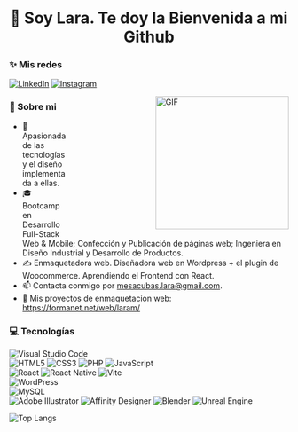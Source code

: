<h1 align="center">👋 Soy Lara. Te doy la Bienvenida a mi Github</h1>


<h3>✨ Mis redes</h3>

[![LinkedIn](https://img.shields.io/badge/linkedin-%230077B5.svg?style=for-the-badge&logo=linkedin&logoColor=white)](https://www.linkedin.com/in/lara-mesa-cubas/)
[![Instagram](https://img.shields.io/badge/Instagram-%23E4405F.svg?style=for-the-badge&logo=Instagram&logoColor=white)](https://www.instagram.com/larartgc/)

<p dir="auto">
<animated-image data-catalyst="" style="float: right; width: 400px;"><img align="right" height="240" alt="GIF" src="https://media.giphy.com/media/ZDTbix65Me1YDNLDF3/giphy.gif" style="max-width: 100%; display: inline-block; " alt="Programando con Lara" title="Programando con Lara">
</p>

      
<h3>🌵 Sobre mi</h3>

<ul dir="auto">
<li>💜 Apasionada de las tecnologías y el diseño implementada a ellas.</li>
<li>🎓 Bootcamp en Desarrollo Full-Stack Web & Mobile; Confección y Publicación de páginas web; Ingeniera en Diseño Industrial y Desarrollo de Productos.</li>
<li>✍️ Enmaquetadora web. Diseñadora web en Wordpress + el plugin de Woocommerce. Aprendiendo el Frontend con React.</li>
<li>📫 Contacta conmigo por <a href="mailto:mesacubas.lara@gmail.com" alt="correo de Lara" title="correo de Lara" >mesacubas.lara@gmail.com</a>.</li>
<li>📙 Mis proyectos de enmaquetacion web: <a href="https://formanet.net/web/laram/">https://formanet.net/web/laram/</a></li>
</ul>
 

<h3>💻 Tecnologías</h3>

![Visual Studio Code](https://img.shields.io/badge/Visual%20Studio%20Code-0078d7.svg?style=for-the-badge&logo=visual-studio-code&logoColor=white)
<br/>
 ![HTML5](https://img.shields.io/badge/html5-%23E34F26.svg?style=for-the-badge&logo=html5&logoColor=white) ![CSS3](https://img.shields.io/badge/css3-%231572B6.svg?style=for-the-badge&logo=css3&logoColor=white) ![PHP](https://img.shields.io/badge/php-%23777BB4.svg?style=for-the-badge&logo=php&logoColor=white) ![JavaScript](https://img.shields.io/badge/javascript-%23323330.svg?style=for-the-badge&logo=javascript&logoColor=%23F7DF1E) 
<br/>
![React](https://img.shields.io/badge/react-%2320232a.svg?style=for-the-badge&logo=react&logoColor=%2361DAFB) ![React Native](https://img.shields.io/badge/react_native-%2320232a.svg?style=for-the-badge&logo=react&logoColor=%2361DAFB) ![Vite](https://img.shields.io/badge/vite-%23646CFF.svg?style=for-the-badge&logo=vite&logoColor=white) 
<br/>
![WordPress](https://img.shields.io/badge/WordPress-%23117AC9.svg?style=for-the-badge&logo=WordPress&logoColor=white) 
<br/>
![MySQL](https://img.shields.io/badge/mysql-4479A1.svg?style=for-the-badge&logo=mysql&logoColor=white) 
<br/>
![Adobe Illustrator](https://img.shields.io/badge/adobe%20illustrator-%23FF9A00.svg?style=for-the-badge&logo=adobe%20illustrator&logoColor=white) ![Affinity Designer](https://img.shields.io/badge/affinity%20desginer-%231B72BE.svg?style=for-the-badge&logo=affinity-designer&logoColor=white) ![Blender](https://img.shields.io/badge/blender-%23F5792A.svg?style=for-the-badge&logo=blender&logoColor=white) ![Unreal Engine](https://img.shields.io/badge/unrealengine-%23313131.svg?style=for-the-badge&logo=unrealengine&logoColor=white)


![Top Langs](https://github-readme-stats.vercel.app/api/top-langs/?username=Lara-art&layout=compact&theme=synthwave)
